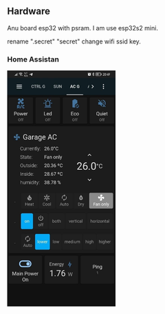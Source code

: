
## Hardware

Anu board esp32 with psram. I am use esp32s2 mini.

rename ".secret" "secret"
change wifi ssid key.


### Home Assistan  


<img src="doc/image-20220813121245056.png" width=50% height=50%>